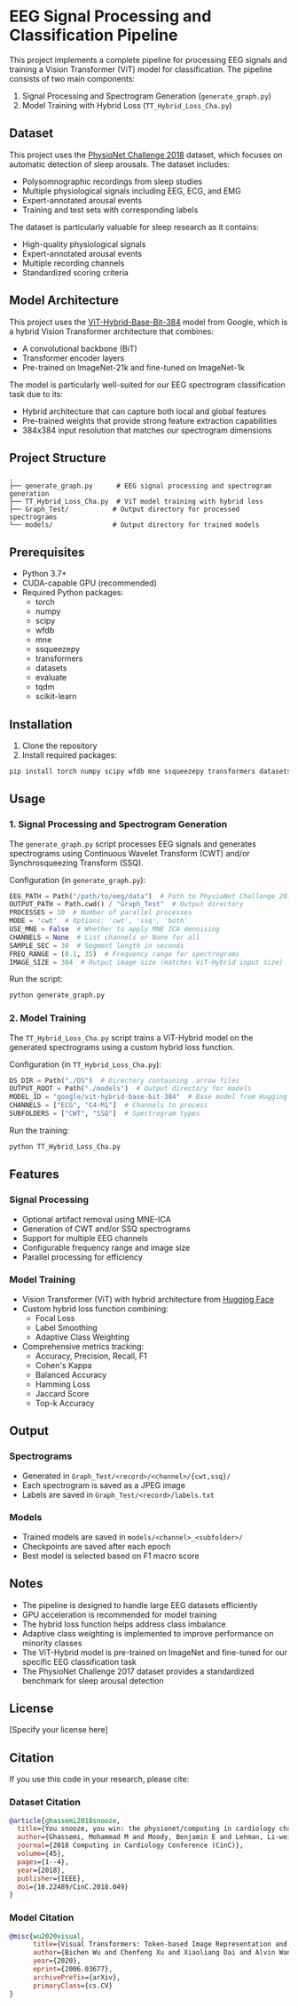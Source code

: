 # EEG Signal Processing and Classification Pipeline

This project implements a complete pipeline for processing EEG signals and training a Vision Transformer (ViT) model for classification. The pipeline consists of two main components:

1. Signal Processing and Spectrogram Generation (`generate_graph.py`)
2. Model Training with Hybrid Loss (`TT_Hybrid_Loss_Cha.py`)

## Dataset

This project uses the [PhysioNet Challenge 2018](https://physionet.org/content/challenge-2018/1.0.0/) dataset, which focuses on automatic detection of sleep arousals. The dataset includes:
- Polysomnographic recordings from sleep studies
- Multiple physiological signals including EEG, ECG, and EMG
- Expert-annotated arousal events
- Training and test sets with corresponding labels

The dataset is particularly valuable for sleep research as it contains:
- High-quality physiological signals
- Expert-annotated arousal events
- Multiple recording channels
- Standardized scoring criteria

## Model Architecture

This project uses the [ViT-Hybrid-Base-Bit-384](https://huggingface.co/google/vit-hybrid-base-bit-384) model from Google, which is a hybrid Vision Transformer architecture that combines:
- A convolutional backbone (BiT)
- Transformer encoder layers
- Pre-trained on ImageNet-21k and fine-tuned on ImageNet-1k

The model is particularly well-suited for our EEG spectrogram classification task due to its:
- Hybrid architecture that can capture both local and global features
- Pre-trained weights that provide strong feature extraction capabilities
- 384x384 input resolution that matches our spectrogram dimensions

## Project Structure

```
.
├── generate_graph.py      # EEG signal processing and spectrogram generation
├── TT_Hybrid_Loss_Cha.py  # ViT model training with hybrid loss
├── Graph_Test/           # Output directory for processed spectrograms
└── models/               # Output directory for trained models
```

## Prerequisites

- Python 3.7+
- CUDA-capable GPU (recommended)
- Required Python packages:
  - torch
  - numpy
  - scipy
  - wfdb
  - mne
  - ssqueezepy
  - transformers
  - datasets
  - evaluate
  - tqdm
  - scikit-learn

## Installation

1. Clone the repository
2. Install required packages:
```bash
pip install torch numpy scipy wfdb mne ssqueezepy transformers datasets evaluate tqdm scikit-learn
```

## Usage

### 1. Signal Processing and Spectrogram Generation

The `generate_graph.py` script processes EEG signals and generates spectrograms using Continuous Wavelet Transform (CWT) and/or Synchrosqueezing Transform (SSQ).

Configuration (in `generate_graph.py`):
```python
EEG_PATH = Path("/path/to/eeg/data")  # Path to PhysioNet Challenge 2018 data
OUTPUT_PATH = Path.cwd() / "Graph_Test"  # Output directory
PROCESSES = 10  # Number of parallel processes
MODE = 'cwt'  # Options: 'cwt', 'ssq', 'both'
USE_MNE = False  # Whether to apply MNE ICA denoising
CHANNELS = None  # List channels or None for all
SAMPLE_SEC = 30  # Segment length in seconds
FREQ_RANGE = (0.1, 35)  # Frequency range for spectrograms
IMAGE_SIZE = 384  # Output image size (matches ViT-Hybrid input size)
```

Run the script:
```bash
python generate_graph.py
```

### 2. Model Training

The `TT_Hybrid_Loss_Cha.py` script trains a ViT-Hybrid model on the generated spectrograms using a custom hybrid loss function.

Configuration (in `TT_Hybrid_Loss_Cha.py`):
```python
DS_DIR = Path("./DS")  # Directory containing .arrow files
OUTPUT_ROOT = Path("./models")  # Output directory for models
MODEL_ID = "google/vit-hybrid-base-bit-384"  # Base model from Hugging Face
CHANNELS = ["ECG", "C4-M1"]  # Channels to process
SUBFOLDERS = ["CWT", "SSQ"]  # Spectrogram types
```

Run the training:
```bash
python TT_Hybrid_Loss_Cha.py
```

## Features

### Signal Processing
- Optional artifact removal using MNE-ICA
- Generation of CWT and/or SSQ spectrograms
- Support for multiple EEG channels
- Configurable frequency range and image size
- Parallel processing for efficiency

### Model Training
- Vision Transformer (ViT) with hybrid architecture from [Hugging Face](https://huggingface.co/google/vit-hybrid-base-bit-384)
- Custom hybrid loss function combining:
  - Focal Loss
  - Label Smoothing
  - Adaptive Class Weighting
- Comprehensive metrics tracking:
  - Accuracy, Precision, Recall, F1
  - Cohen's Kappa
  - Balanced Accuracy
  - Hamming Loss
  - Jaccard Score
  - Top-k Accuracy

## Output

### Spectrograms
- Generated in `Graph_Test/<record>/<channel>/{cwt,ssq}/`
- Each spectrogram is saved as a JPEG image
- Labels are saved in `Graph_Test/<record>/labels.txt`

### Models
- Trained models are saved in `models/<channel>_<subfolder>/`
- Checkpoints are saved after each epoch
- Best model is selected based on F1 macro score

## Notes

- The pipeline is designed to handle large EEG datasets efficiently
- GPU acceleration is recommended for model training
- The hybrid loss function helps address class imbalance
- Adaptive class weighting is implemented to improve performance on minority classes
- The ViT-Hybrid model is pre-trained on ImageNet and fine-tuned for our specific EEG classification task
- The PhysioNet Challenge 2017 dataset provides a standardized benchmark for sleep arousal detection

## License

[Specify your license here]

## Citation

If you use this code in your research, please cite:

### Dataset Citation
```bibtex
@article{ghassemi2018snooze,
  title={You snooze, you win: the physionet/computing in cardiology challenge 2018},
  author={Ghassemi, Mohammad M and Moody, Benjamin E and Lehman, Li-wei H and Song, Chengyu and Li, Qiao and Sun, Haoqi and Westover, M Brandon and Clifford, Gari D},
  journal={2018 Computing in Cardiology Conference (CinC)},
  volume={45},
  pages={1--4},
  year={2018},
  publisher={IEEE},
  doi={10.22489/CinC.2018.049}
}
```

### Model Citation
```bibtex
@misc{wu2020visual,
      title={Visual Transformers: Token-based Image Representation and Processing for Computer Vision}, 
      author={Bichen Wu and Chenfeng Xu and Xiaoliang Dai and Alvin Wan and Peizhao Zhang and Zhicheng Yan and Masayoshi Tomizuka and Joseph Gonzalez and Kurt Keutzer and Peter Vajda},
      year={2020},
      eprint={2006.03677},
      archivePrefix={arXiv},
      primaryClass={cs.CV}
}
``` 
